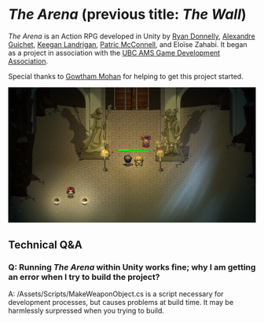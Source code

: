 # _The Arena_ (previous title: _The Wall_)

_The Arena_ is an Action RPG developed in Unity by [Ryan Donnelly](https://bitbucket.org/ryanfd/), [Alexandre Guichet](https://bitbucket.org/Salade_de_Poney/), [Keegan Landrigan](https://bitbucket.org/keeganland/), [Patric McConnell](https://bitbucket.org/PMc42/), and Eloïse Zahabi. It began as a project in association with the [UBC AMS Game Development Association](http://www.amsgda.com/).

Special thanks to [Gowtham Mohan](https://bitbucket.org/Gowtham100/) for helping to get this project started.

![](ImagesGitReadme/TheArena.PNG)

## Technical Q&A

### Q: Running _The Arena_ within Unity works fine; why I am getting an error when I try to build the project?
A: /Assets/Scripts/MakeWeaponObject.cs is a script necessary for development processes, but causes problems at build time. It may be harmlessly surpressed when you trying to build. 
